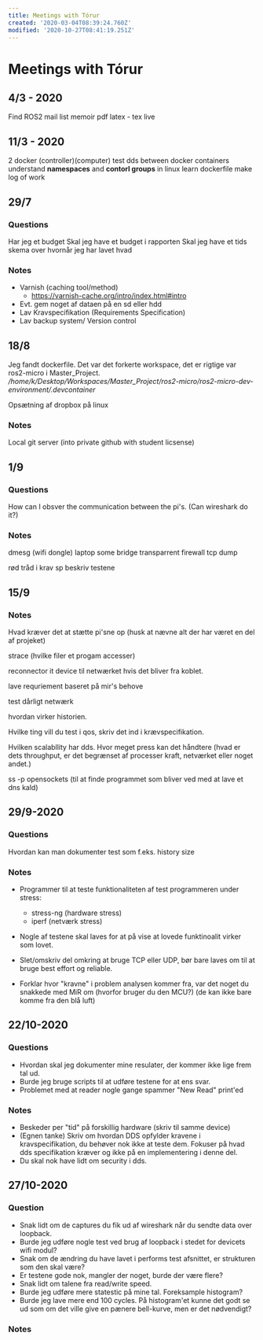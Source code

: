 ```yaml
---
title: Meetings with Tórur
created: '2020-03-04T08:39:24.760Z'
modified: '2020-10-27T08:41:19.251Z'
---
```


# Meetings with Tórur

## 4/3 - 2020
Find ROS2 mail list
memoir
pdf latex - tex live

## 11/3 - 2020
2 docker (controller)(computer)
test dds between docker containers
understand **namespaces** and **contorl groups** in linux
learn dockerfile
make log of work

## 29/7
### Questions
Har jeg et budget
Skal jeg have et budget i rapporten
Skal jeg have et tids skema over hvornår jeg har lavet hvad

### Notes
- Varnish (caching tool/method)
  - https://varnish-cache.org/intro/index.html#intro
- Evt. gem noget af dataen på en sd eller hdd
- Lav Kravspecifikation (Requirements Specification)
- Lav backup system/ Version control

## 18/8

Jeg fandt dockerfile. Det var det forkerte workspace, det er rigtige var ros2-micro i Master_Project. 
*/home/k/Desktop/Workspaces/Master_Project/ros2-micro/ros2-micro-dev-environment/.devcontainer*

Opsætning af dropbox på linux

### Notes
Local git server (into private github with student licsense)

## 1/9
### Questions
How can I obsver the communication between the pi's. (Can wireshark do it?)

### Notes

dmesg (wifi dongle)
laptop some bridge
transparrent firewall
tcp dump

rød tråd i krav sp
beskriv testene

## 15/9

### Notes
Hvad kræver det at stætte pi'sne op (husk at nævne alt der har været en del af projeket)

strace (hvilke filer et progam accesser)

reconnector it device til netwærket hvis det bliver fra koblet.

lave requriement baseret på mir's behove

test dårligt netwærk

hvordan virker historien.

Hvilke ting vill du test i qos, skriv det ind i krævspecifikation.

Hvilken scalabllity har dds. Hvor meget press kan det håndtere (hvad er dets throughput, er det begrænset af processer kraft, netværket eller noget andet.)

ss -p opensockets (til at finde programmet som bliver ved med at lave et dns kald)

## 29/9-2020

### Questions
Hvordan kan man dokumenter test som f.eks. history size

### Notes
* Programmer til at teste funktionaliteten af test programmeren under stress:
  * stress-ng (hardware stress)
  * iperf (netværk stress)

* Nogle af testene skal laves for at på vise at lovede funktinoalit virker som lovet.

* Slet/omskriv del omkring at bruge TCP eller UDP, bør bare laves om til at bruge best effort og reliable.

* Forklar hvor "kravne" i problem analysen kommer fra, var det noget du snakkede med MiR om (hvorfor bruger du den MCU?) (de kan ikke bare komme fra den blå luft)

## 22/10-2020

### Questions
* Hvordan skal jeg dokumenter mine resulater, der kommer ikke lige frem tal ud.
* Burde jeg bruge scripts til at udføre testene for at ens svar.
* Problemet med at reader nogle gange spammer "New Read" print'ed

### Notes
 * Beskeder per "tid" på forskillig hardware (skriv til samme device)
 * (Egnen tanke) Skriv om hvordan DDS opfylder kravene i kravspecifikation, du behøver nok ikke at teste dem. Fokuser på hvad dds specifikation kræver og ikke på en implementering i denne del.
 * Du skal nok have lidt om security i dds.

 ## 27/10-2020

 ### Question
  * Snak lidt om de captures du fik ud af wireshark når du sendte data over loopback.
  * Burde jeg udføre nogle test ved brug af loopback i stedet for devicets wifi modul?
  * Snak om de ændring du have lavet i performs test afsnittet, er strukturen som den skal være?
  * Er testene gode nok, mangler der noget, burde der være flere?
  * Snak lidt om talene fra read/write speed. 
  * Burde jeg udføre mere statestic på mine tal. Foreksample histogram?
  * Burde jeg lave mere end 100 cycles. På histogram'et kunne det godt se ud som om det ville give en pænere bell-kurve, men er det nødvendigt?

  ### Notes
  
